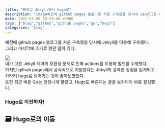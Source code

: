 ```yaml
---
title: "블로그 Jekyll에서 hugo로"
description: "image예전에 github pages 블로그를 처음 구축했을 당시에 Jekyll를 이용해 구축했다.그리고 마지막에 추가로 했던 말이 있다.image내가 고른 Jekyll 테마의 호환성 문제로 인해 actions를 이용해 빌드를 수행했다.하지만 github pages에"
date: 2022-01-09 18:53:00 +0900
tags: ["blog","github","github pages","go","hugo"]
categories: "blog"
---
```

예전에 github pages 블로그를 처음 구축했을 당시에 Jekyll를 이용해 구축했다.  
그리고 마지막에 추가로 했던 말이 있다.

![](/images/62207008-148677560-9845a892-cf85-4fe9-a60c-61ae6025ea1e.png)  
내가 고른 Jekyll 테마의 호환성 문제로 인해 actions를 이용해 빌드를 수행했다.  
하지만 github pages에서 공식적으로 지원한다는 Jekyll의 강력한 장점을 잃게되고  
차라리 hugo로 넘어가는 것이 좋아보였었다.  
또한 최근 배운 Go는 엄청나게 빨랐고, Hugo도 빠른다는 글을 보자마자 바로 결심했다.

### Hugo로 이전하자!

## 🗃️ Hugo로의 이동